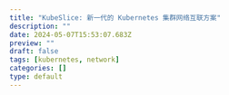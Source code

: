 ```yaml
---
title: "KubeSlice: 新一代的 Kubernetes 集群网络互联方案"
description: ""
date: 2024-05-07T15:53:07.683Z
preview: ""
draft: false
tags: [kubernetes, network]
categories: []
type: default
---
```

